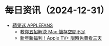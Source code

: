 ﻿# 每日资讯（2024-12-31）

- [蘋果迷 APPLEFANS](https://applefans.today/feed/)
  - [教你五招解決 Mac 儲存空間不足](https://applefans.today/2024-12-how-to-free-up-mac-ssd/)
  - [新年新福利！Apple TV+ 限時免費看三天](https://applefans.today/2024-12-apple-tv-plus-event/)

